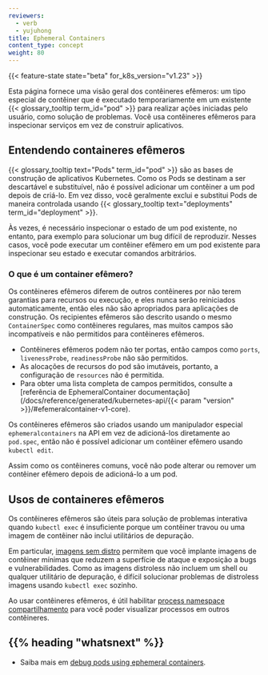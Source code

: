 ```yaml
---
reviewers:
  - verb
  - yujuhong
title: Ephemeral Containers
content_type: concept
weight: 80
---
```


<!-- overview -->

{{< feature-state state="beta" for_k8s_version="v1.23" >}}

Esta página fornece uma visão geral dos contêineres efêmeros: um tipo especial de contêiner que é executado temporariamente em um existente {{< glossary_tooltip term_id="pod" >}} para realizar ações iniciadas pelo usuário, como solução de problemas. Você usa
contêineres efêmeros para inspecionar serviços em vez de construir aplicativos.

<!-- body -->

## Entendendo containeres efêmeros

{{< glossary_tooltip text="Pods" term_id="pod" >}} são as bases de construção de aplicativos Kubernetes. Como os Pods se destinam a ser descartável ​​e substituível, não é possível adicionar um contêiner a um pod depois de criá-lo.
Em vez disso, você geralmente exclui e substitui Pods de maneira controlada usando {{< glossary_tooltip text="deployments" term_id="deployment" >}}.

Às vezes, é necessário inspecionar o estado de um pod existente, no entanto, para
exemplo para solucionar um bug difícil de reproduzir. Nesses casos, você pode executar um contêiner efêmero em um pod existente para inspecionar seu estado e executar
comandos arbitrários.

### O que é um container efêmero?

Os contêineres efêmeros diferem de outros contêineres por não terem garantias para recursos ou execução, e eles nunca serão reiniciados automaticamente, então eles não são apropriados para aplicações de construção. Os recipientes efêmeros são descrito usando o mesmo `ContainerSpec` como contêineres regulares, mas muitos campos são incompatíveis e não permitidos para contêineres efêmeros.

- Contêineres efêmeros podem não ter portas, então campos como `ports`, `livenessProbe`, `readinessProbe` não são permitidos.
- As alocações de recursos do pod são imutáveis, portanto, a configuração de `resources` não é permitida.
- Para obter uma lista completa de campos permitidos, consulte a [referência de EphemeralContainer documentação](/docs/reference/generated/kubernetes-api/{{< param "version" >}}/#efemeralcontainer-v1-core).

Os contêineres efêmeros são criados usando um manipulador especial `ephemeralcontainers` na API em vez de adicioná-los diretamente ao `pod.spec`, então não é possível adicionar um contêiner efêmero usando `kubectl edit`.

Assim como os contêineres comuns, você não pode alterar ou remover um contêiner efêmero depois de adicioná-lo a um pod.

## Usos de containeres efêmeros

Os contêineres efêmeros são úteis para solução de problemas interativa quando `kubectl exec` é insuficiente porque um contêiner travou ou uma imagem de contêiner não inclui utilitários de depuração.

Em particular, [imagens sem distro](https://github.com/GoogleContainerTools/distroless) permitem que você implante imagens de contêiner mínimas que reduzem a superfície de ataque e exposição a bugs e vulnerabilidades. Como as imagens distroless não incluem um shell ou qualquer utilitário de depuração, é difícil solucionar problemas de distroless imagens usando `kubectl exec` sozinho.

Ao usar contêineres efêmeros, é útil habilitar [process namespace
compartilhamento](/docs/tasks/configure-pod-container/share-process-namespace/) para você poder visualizar processos em outros contêineres.

## {{% heading "whatsnext" %}}

- Saiba mais em [debug pods using ephemeral containers](/docs/tasks/debug/debug-application/debug-running-pod/#ephemeral-container).
